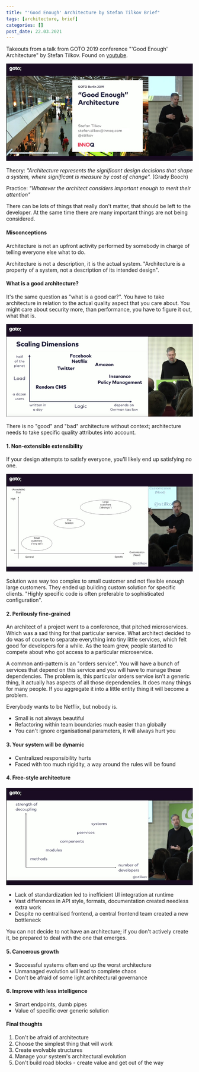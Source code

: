 ```yaml
---
title: "'Good Enough' Architecture by Stefan Tilkov Brief"
tags: [architecture, brief]
categories: []
post_date: 22.03.2021
---
```


Takeouts from a talk from GOTO 2019 conference "'Good Enough' Architecture" by Stefan Tilkov. Found on [youtube](https://www.youtube.com/watch?v=PzEox3szeRc).

<div class="text-center">
    <img src="/img/posts/2021-03-22-good-enough-architecture-brief/1-intro.jpg" alt="intro">
</div>

Theory:
_"Architecture represents the significant design decisions that shape a system, where significant is measure by cost of change"._ (Grady Booch)

Practice:
_"Whatever the architect considers important enough to merit their attention"_

There can be lots of things that really don't matter, that should be left to the developer. At the same time there are many important things are not being considered.

<!--more-->

#### Misconceptions

Architecture is not an upfront activity performed by somebody in charge of telling everyone else what to do.

Architecture is not a description, it is the actual system. "Architecture is a property of a system, not a description of its intended design".

#### What is a good architecture?

It's the same question as "what is a good car?". You have to take architecture in relation to the actual quality aspect that you care about. You might care about security more, than performance, you have to figure it out, what that is.

<div class="text-center">
    <img src="/img/posts/2021-03-22-good-enough-architecture-brief/2-scaling-dimensions.jpg" alt="scaling-dimensions">
</div>

There is no "good" and "bad" architecture without context; architecture needs to take specific quality attributes into account.

#### 1. Non-extensible extensibility

If your design attempts to satisfy everyone, you'll likely end up satisfying no one.

<div class="text-center">
    <img src="/img/posts/2021-03-22-good-enough-architecture-brief/3-configurability-cost.jpg" alt="configurability-cost">
</div>

Solution was way too complex to small customer and not flexible enough large customers. They ended up building custom solution for specific clients. "Highly specific code is often preferable to sophisticated configuration".


#### 2. Perilously fine-grained

An architect of a project went to a conference, that pitched microservices. Which was a sad thing for that particular service. What architect decided to do was of course to separate everything into tiny little services, which felt good for developers for a while. As the team grew, people started to compete about who got access to a particular microservice.

A common anti-pattern is an "orders service". You will have a bunch of services that depend on this service and you will have to manage these dependencies. The problem is, this particular orders service isn't a generic thing, it actually has aspects of all those dependencies. It does many things for many people. If you aggregate it into a little entity thing it will become a problem.

Everybody wants to be Netflix, but nobody is.

 - Small is not always beautiful
 - Refactoring within team boundaries much easier than globally
 - You can't ignore organisational parameters, it will always hurt you

#### 3. Your system will be dynamic

 - Centralized responsibility hurts
 - Faced with too much rigidity, a way around the rules will be found

#### 4. Free-style architecture

<div class="text-center">
    <img src="/img/posts/2021-03-22-good-enough-architecture-brief/4-decoupling-developers.jpg" alt="configurability-cost">
</div>

 - Lack of standardization led to inefficient UI integration at runtime
 - Vast differences in API style, formats, documentation created needless extra work
 - Despite no centralised frontend, a central frontend team created a new bottleneck

You can not decide to not have an architecture; if you don't actively create it, be prepared to deal with the one that emerges.

#### 5. Cancerous growth

 - Successful systems often end up the worst architecture
 - Unmanaged evolution will lead to complete chaos
 - Don't be afraid of some light architectural governance


#### 6. Improve with less intelligence

 - Smart endpoints, dumb pipes
 - Value of specific over generic solution

#### Final thoughts

1. Don't be afraid of architecture
2. Choose the simplest thing that will work
3. Create evolvable structures
4. Manage your system's architectural evolution
5. Don't build road blocks - create value and get out of the way
